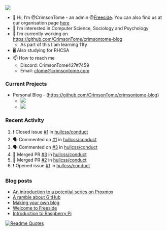 <!--![Anurag's GitHub stats](https://github-readme-stats.vercel.app/api?username=crimsontome&show_icons=true&theme=dark)-->
![](https://komarev.com/ghpvc/?username=crimsontome&color=66ffcc)
- 👋 Hi, I’m @CrimsonTome - an admin @[Freeside](https://freeside.co.uk). You can also find us at our organisation page [here](https://github.com/freesidehull)
- 👀 I’m interested in Computer Science, Sociology and Psychology
- 🌱 I’m currently working on <https://github.com/CrimsonTome/crimsontome-blog>
  - As part of this I am learning 11ty
- 🖥️ Also studying for RHCSA 
- 📫 How to reach me
  - Discord: CrimsonTome427#7459
  - Email: <ctome@crimsontome.com>

### Current Projects
- Personal Blog - (<https://github.com/CrimsonTome/crimsontome-blog>)
  - ![](https://img.shields.io/github/last-commit/crimsontome/crimsontome-blog?color=green)
  - ![](https://img.shields.io/github/languages/code-size/crimsontome/crimsontome-blog)

### Recent Activity
<!--START_SECTION:activity-->
1. ❗️ Closed issue [#1](https://github.com/hullcss/conduct/issues/1) in [hullcss/conduct](https://github.com/hullcss/conduct)
2. 🗣 Commented on [#1](https://github.com/hullcss/conduct/issues/1) in [hullcss/conduct](https://github.com/hullcss/conduct)
3. 🗣 Commented on [#3](https://github.com/hullcss/conduct/issues/3) in [hullcss/conduct](https://github.com/hullcss/conduct)
4. 🎉 Merged PR [#3](https://github.com/hullcss/conduct/pull/3) in [hullcss/conduct](https://github.com/hullcss/conduct)
5. 🎉 Merged PR [#2](https://github.com/hullcss/conduct/pull/2) in [hullcss/conduct](https://github.com/hullcss/conduct)
6. ❗️ Opened issue [#1](https://github.com/hullcss/conduct/issues/1) in [hullcss/conduct](https://github.com/hullcss/conduct)
<!--END_SECTION:activity-->

### Blog posts

<!-- BLOG-POST-LIST:START -->
- [An introduction to a potential series on Proxmox](https://crimsontome.netlify.app/posts/PVE/)
- [A ramble about GitHub](https://crimsontome.netlify.app/posts/a-ramble-on-github/)
- [Making your own blog](https://crimsontome.netlify.app/posts/making-your-own-blog/)
- [Welcome to Freeside](https://crimsontome.netlify.app/posts/introduction-to-freeside/)
- [Introduction to Raspberry Pi](https://crimsontome.netlify.app/posts/raspi-intro/)
<!-- BLOG-POST-LIST:END -->

[![Readme Quotes](https://quotes-github-readme.vercel.app/api?type=horizontal&theme=dark)](https://github.com/piyushsuthar/github-readme-quotes)
<br>
